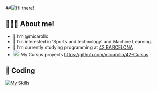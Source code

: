 
##![Hi there!](https://user-images.githubusercontent.com/74556711/197391865-65211fac-e71a-47d2-a43d-cdb3752b011c.gif)

## 👨🏽‍💻 About me!


- 👋 I’m @micarollo
- 👀 I’m interested in 'Sports and technology' and Machine Learning.
- 🌱 I’m currently studying programming at [42 BARCELONA][website]
- <img width="20px" src="https://user-images.githubusercontent.com/74556711/183246271-f02834a8-fcbc-46ce-b86d-88f589a420d0.svg"> My Cursus proyects https://github.com/micarollo/42-Cursus

## 🚀 Coding

[![My Skills](https://skillicons.dev/icons?i=js,html,css,react,redux,c,git,github)](https://skillicons.dev)



[website]: https://www.42barcelona.com/es

<!---
micarollo/micarollo is a ✨ special ✨ repository because its `README.md` (this file) appears on your GitHub profile.
You can click the Preview link to take a look at your changes.
--->
